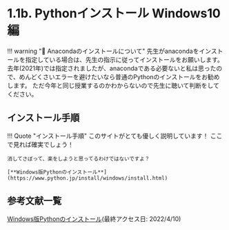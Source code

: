 # 1.1b. Pythonインストール Windows10編

!!! warning ":snake: Anacondaのインストールについて"
    先生がanacondaをインストールを指定している場合は、先生の指示に従ってインストールをお願いします。
    去年(2021年)では指定されましたが、anacondaである必要ないと私は思ったので、めんどくさいエラーを避けたいなら普通のPythonのインストールをお勧めします。
    ただ今年と同じ授業するのかわからないので先生に聴いて判断をしてください。

## インストール手順

!!! Quote "インストール手順"
    このサイトがとても優しく説明しています！
    ここで見れば確実でしょう！

    消してさぼって、楽をしようと思ってるわけではないですよ？

    [**Windows版Pythonのインストール**](https://www.python.jp/install/windows/install.html)

## 参考文献一覧
[Windows版Pythonのインストール](https://www.python.jp/install/windows/install.html)(最終アクセス日: 2022/4/10)